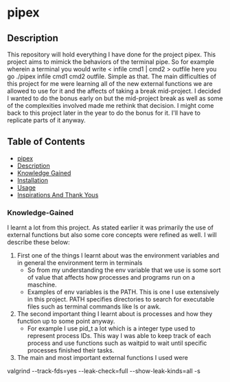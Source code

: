 # pipex
## Description
This repository will hold everything I have done for the project pipex. This project aims to mimick the behaviors of the terminal pipe. So for example wherein a terminal you would write < infile cmd1 | cmd2 > outfile here you go ./pipex infile cmd1 cmd2 outfile. Simple as that. The main difficulties of this project for me were learning all of the new external functions we are allowed to use for it and the affects of taking a break mid-project. I decided I wanted to do the bonus early on but the mid-project break as well as some of the complexities involved made me rethink that decision. I might come back to this project later in the year to do the bonus for it. I'll have to replicate parts of it anyway.

## Table of Contents

- [pipex](#pipex)
- [Description](#Description)
- [Knowledge Gained](#Knowledge-Gained)
- [Installation](#Installation)
- [Usage](#usage)
- [Inspirations And Thank Yous](#inspirations-and-thank-you)

### Knowledge-Gained

I learnt a lot from this project. As stated earlier it was primarily the use of external functions but also some core concepts were refined as well. I will describe these below:

1.  First one of the things I learnt about was the environment variables and in general the environment term in terminals
     - So from my understanding the env variable that we use is some sort of value that affects how processes and programs run on a maschine.
     - Examples of env variables is the PATH. This is one I use extensively in this project. PATH specifies directories to search for executable files such as terminal commands like ls or awk.
2.  The second important thing I learnt about is processes and how they function up to some point anyway.
     - For example I use pid_t a lot which is a integer type used to represent process IDs. This way I was able to keep track of each process and use functions such as waitpid to wait until specific processes finished their tasks.
3.  The main and most important external functions I used were  


valgrind --track-fds=yes  --leak-check=full --show-leak-kinds=all -s